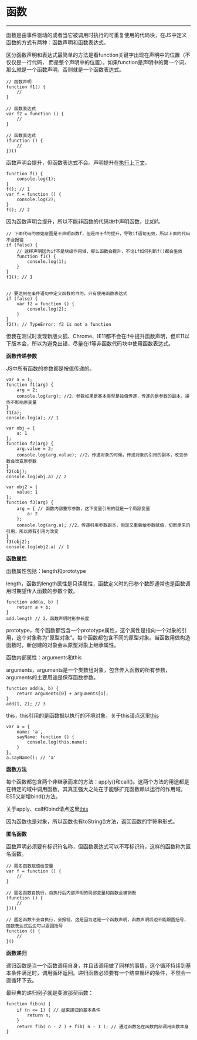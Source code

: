 # 函数 #


----------

函数是由事件驱动的或者当它被调用时执行的可重复使用的代码块，在JS中定义函数的方式有两种：函数声明和函数表达式。

区分函数声明和表达式最简单的方法是看function关键字出现在声明中的位置（不仅仅是一行代码， 而是整个声明中的位置）。如果function是声明中的第一个词，那么就是一个函数声明，否则就是一个函数表达式。
	
	// 函数声明
	function f1() {
		//
	}
	
	// 函数表达式
	var f2 = function () {
		//
	}
	
	// 函数表达式
	(function () {
		//
	})()

函数声明会提升，但函数表达式不会。声明提升在[执行上下文](https://github.com/huanghaibin91/My-JS/blob/master/md/execution-context.md)。

	function f() {
		console.log(1);
	}
	f(); // 1
	var f = function () {
		console.log(2);
	}
	f(); // 2

因为函数声明会提升，所以不能非函数的代码块中声明函数，比如if。

	// 下面代码的原始意图是不声明函数f，但是由于f的提升，导致if语句无效，所以上面的代码不会报错
    if (false) {
		// 这样声明因为if不是块级作用域，那么函数会提升，不论if如何判断f()都会生效
        function f1() {
			console.log(1);
		} 
    }
    f1(); // 1
        
	
    // 要达到在条件语句中定义函数的目的，只有使用函数表达式
    if (false) {
        var f2 = function () {
			console.log(2);
		}
    }
    f2(); // TypeError: f2 is not a function

但我在测试时发现新版火狐、Chrome、IE11都不会在if中提升函数声明，但IE11以下版本会，所以为避免出错，尽量在if等非函数代码块中使用函数表达式。

**函数传递参数**

JS中所有函数的参数都是按值传递的。

	var a = 1;
	function f1(arg) {
        arg = 2;
        console.log(arg); //2，参数如果是基本类型是按值传递，传递的是参数的副本，操作不影响原变量
    }
    f1(a);
    console.log(a); // 1

    var obj = {
        a: 1
    };
    function f2(arg) {
        arg.value = 2;
        console.log(arg.value); //2，传递对象的时候，传递对象的引用的副本，改变参数会改变原参数
    }
    f2(obj);
    console.log(obj.a) // 2
        
    var obj2 = {
        value: 1
    };
    function f3(arg) {
        arg = { // 函数内部重写参数，这下变量引用的就是一个局部变量
			a: 2
		};
        console.log(arg.a); //2，传递引用参数副本，但是又重新给参数赋值，切断原来的引用，所以原有引用为改变
    }
    f3(obj2);
    console.log(obj2.a) // 1


**函数属性**

函数属性包括：length和prototype

length，函数的length属性是只读属性，函数定义时的形参个数即通常也是函数调用时期望传入函数的参数个数。

	function add(a, b) {
		return a + b;
	}
	add.length // 2，函数声明时形参长度

prototype，每个函数都包含一个prototype属性，这个属性是指向一个对象的引用，这个对象称为“原型对象”。每个函数都包含不同的原型对象。当函数用做构造函数时，新创建的对象会从原型对象上继承属性。

函数内部属性：arguments和this

arguments，arguments是一个类数组对象，包含传入函数的所有参数，arguments的主要用途是保存函数参数。
	
	function add(a, b) {
		return arguments[0] + arguments[1];
	}
	add(1, 2); // 3

this，this引用的是函数据以执行的环境对象，关于this请点这里[this](https://github.com/huanghaibin91/My-JS/blob/master/md/this.md)

	var a = {
		name: 'a',
		sayName: function () {
			console.log(this.name);
		}
	};
	a.sayName(); // 'a'

**函数方法**

每个函数都包含两个非继承而来的方法：apply()和call()。这两个方法的用途都是在特定的域中调用函数，其真正强大之处在于能够扩充函数赖以运行的作用域，ES5又新增bind()方法。

关于apply、call和bind请点这里[this](https://github.com/huanghaibin91/My-JS/blob/master/md/this.md)

因为函数也是对象，所以函数也有toString()方法，返回函数的字符串形式。

**匿名函数**

函数声明必须要有标识符名称，但函数表达式可以不写标识符，这样的函数称为匿名函数。
	
	// 匿名函数赋值给变量
	var f = function () {
		//
	}
	
	// 匿名函数自执行，自执行后内部声明的局部变量和函数会被销毁
	(function () {
		//
	})()	
	
	// 匿名函数不会自执行，会报错，这是因为这是一个函数声明，函数声明后边不能跟圆括号，函数表达式后边可以跟圆括号
	function () {
		// 
	}()

**函数递归**

递归函数是当一个函数调用自身，并且该调用做了同样的事情，这个循环持续到基本条件满足时，调用循环返回。递归函数必须要有一个结束循环的条件，不然会一直循环下去。

最经典的递归例子就是斐波那契函数：

	function fib(n) {
    	if (n <= 1) { // 结束递归的基本条件
			return n;
		}
    	return fib( n - 2 ) + fib( n - 1 ); // 通过函数名在函数内部调用函数本身
	}


	




        

